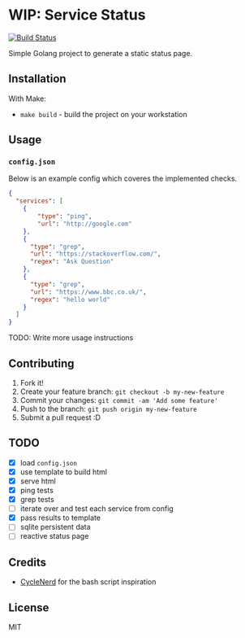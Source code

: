 # WIP: Service Status

[![Build Status](https://travis-ci.org/willis7/service_status.svg?branch=master)](https://travis-ci.org/willis7/service_status)

Simple Golang project to generate a static status page.

## Installation

With Make:

* `make build` - build the project on your workstation

## Usage

### `config.json`

Below is an example config which coveres the implemented checks.

``` json
{
  "services": [
    {
        "type": "ping",
        "url": "http://google.com"
    },
    {
      "type": "grep",
      "url": "https://stackoverflow.com/",
      "regex": "Ask Question"
    },
    {
      "type": "grep",
      "url": "https://www.bbc.co.uk/",
      "regex": "hello world"
    }
  ]
}
```

TODO: Write more usage instructions

## Contributing

1. Fork it!
2. Create your feature branch: `git checkout -b my-new-feature`
3. Commit your changes: `git commit -am 'Add some feature'`
4. Push to the branch: `git push origin my-new-feature`
5. Submit a pull request :D

## TODO

* [x] load `config.json`
* [x] use template to build html
* [x] serve html
* [x] ping tests
* [x] grep tests
* [ ] iterate over and test each service from config
* [X] pass results to template
* [ ] sqlite persistent data
* [ ] reactive status page

## Credits

* [CycleNerd](https://github.com/Cyclenerd/static_status) for the bash script inspiration

## License

MIT
